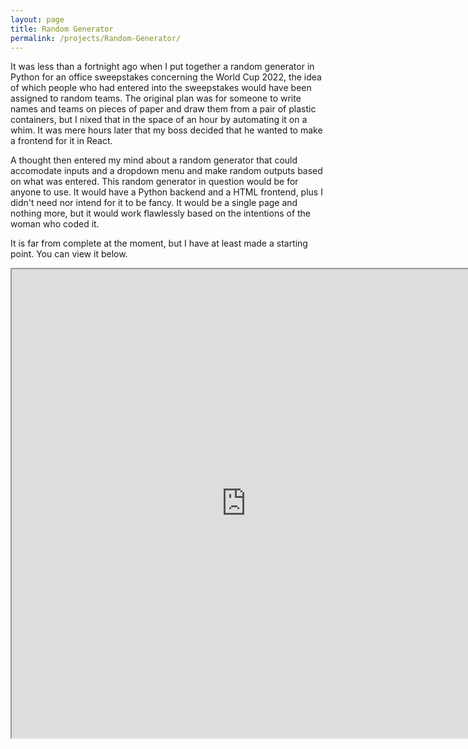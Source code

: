 ```yaml
---
layout: page
title: Random Generator
permalink: /projects/Random-Generator/
---
```


It was less than a fortnight ago when I put together a random generator in Python for an office sweepstakes concerning the World Cup 2022, the idea of which people who had entered into the sweepstakes would have been assigned to random teams. The original plan was for someone to write names and teams on pieces of paper and draw them from a pair of plastic containers, but I nixed that in the space of an hour by automating it on a whim. It was mere hours later that my boss decided that he wanted to make a frontend for it in React.

A thought then entered my mind about a random generator that could accomodate inputs and a dropdown menu and make random outputs based on what was entered. This random generator in question would be for anyone to use. It would have a Python backend and a HTML frontend, plus I didn't need nor intend for it to be fancy. It would be a single page and nothing more, but it would work flawlessly based on the intentions of the woman who coded it.

It is far from complete at the moment, but I have at least made a starting point. You can view it below.

<iframe src="https://gwenthewelshgal.github.io/Random-Generator/index.html" height="750" width="750">